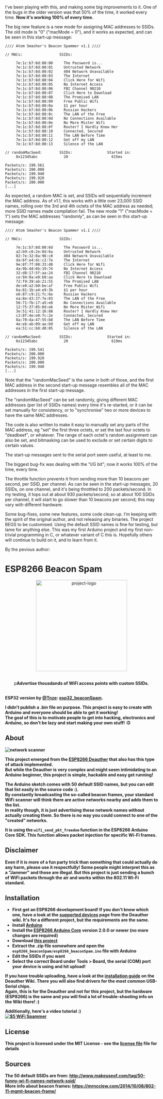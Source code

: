 I've been playing with this, and making some big improvements to it. One of the bugs in the older version was that 50% of the time, it worked every time. **Now it's working 100% of every time.**

The big new feature is a new mode for assigning MAC addresses to SSIDs. The old mode is "0" ("macMode = 0"), and it works as expected, and can be seen in this start-up message:
```
//// Atom Smasher's Beacon Spammer v1.1 ////

// MACs:                 SSIDs:

     7e:1c:b7:8d:80:00     The Password is...
     7e:1c:b7:8d:80:01     Untrusted Network
     7e:1c:b7:8d:80:02     404 Network Unavailable
     7e:1c:b7:8d:80:03     The Internet
     7e:1c:b7:8d:80:04     Click Here for Wifi
     7e:1c:b7:8d:80:05     No Internet Access
     7e:1c:b7:8d:80:06     FBI Channel 90210
     7e:1c:b7:8d:80:07     Click Here to Download
     7e:1c:b7:8d:80:08     The Promised LAN
     7e:1c:b7:8d:80:09     Free Public Wifi
     7e:1c:b7:8d:80:0a     $1 per hour
     7e:1c:b7:8d:80:0b     Russian Hackers
     7e:1c:b7:8d:80:0c     The LAN of the Free
     7e:1c:b7:8d:80:0d     No Connections Available
     7e:1c:b7:8d:80:0e     No More Mister Wifi
     7e:1c:b7:8d:80:0f     Router? I Hardly Knew Her
     7e:1c:b7:8d:80:10     Connected, Secured
     7e:1c:b7:8d:80:11     The LAN Before Time
     7e:1c:b7:8d:80:12     Get off my LAN
     7e:1c:b7:8d:80:13     Silence of the LAN

// randomMacSeed:        SSIDs:                Started in:
     0x12345abc            20                    615ms

Packets/s: 199.561
Packets/s: 200.000
Packets/s: 199.940
Packets/s: 199.920
Packets/s: 200.000
[...]
```

As expected, a random MAC is set, and SSIDs will sequentially increment the MAC address. As of v1.1, this works with a little over 23,000 SSID names, rolling over the 3rd and 4th octets of the MAC address as needed; more SSID names made compilation fail. The new mode "1" ("macMode = 1") sets the MAC addresses "randomly", as can be seen in this start-up message:
```
//// Atom Smasher's Beacon Spammer v1.1 ////

// MACs:                 SSIDs:

     7e:1c:b7:8d:80:6d     The Password is...
     a2:b9:c6:2e:0d:6a     Untrusted Network
     02:7e:32:0a:96:c0     404 Network Unavailable
     da:6f:e4:dc:c2:7e     The Internet
     9e:8f:7f:08:33:d8     Click Here for Wifi
     4a:9b:4d:6b:19:74     No Internet Access
     32:d8:17:5f:aa:24     FBI Channel 90210
     ce:94:0a:e0:b0:aa     Click Here to Download
     72:f9:39:ab:21:55     The Promised LAN
     de:e0:a2:b0:be:af     Free Public Wifi
     6a:81:1b:a4:e9:3b     $1 per hour
     e6:87:c9:21:fc:6e     Russian Hackers
     ea:8e:43:37:7e:03     The LAN of the Free
     56:71:fb:17:a5:e8     No Connections Available
     12:75:37:05:0d:e6     No More Mister Wifi
     3e:51:41:12:16:88     Router? I Hardly Knew Her
     c2:8f:4e:e0:fc:2e     Connected, Secured
     8a:70:da:47:55:b8     The LAN Before Time
     4e:eb:ab:09:ae:b9     Get off my LAN
     ea:51:cc:b8:d0:05     Silence of the LAN

// randomMacSeed:        SSIDs:                Started in:
     0x12345abc            20                    619ms

Packets/s: 199.541
Packets/s: 200.000
Packets/s: 199.920
Packets/s: 200.000
Packets/s: 199.940
[...]
```

Note that the "randomMacSeed" is the same in both of those, and the first MAC address in the second start-up message resembles all of the MAC addresses in the first start-up message.

The "randomMacSeed" can be set randomly, giving different MAC addresses (per list of SSIDs names) every time it's re-started, or it can be set manually for consistency, or to "synchronise" two or more devices to have the same MAC addresses.

The code is also written to make it easy to manually set any parts of the MAC address, eg "set" the first three octets, or set the last four octets to "deadbeef", or whatever. The range of each octet's random assignment can also be set, and bitmasking can be used to exclude or set certain digits to certain values.

The start-up messages sent to the serial port seem useful, at least to me.

The biggest bug-fix was dealing with the "I/G bit"; now it works 100% of the time, every time.

The throttle function prevents it from sending more than 10 beacons per second, per SSID, per channel. As can be seen in the start-up messages, 20 SSIDs, on one channel, and it's being throttled to 200 packets/second. In my testing, it tops out at about 930 packets/second, so at about 100 SSIDs per channel, it will start to go slower than 10 beacons per second; this may vary with different hardware.

Some bug-fixes, some new features, some code clean-up. I'm keeping with the spirit of the original author, and not releasing any binaries. The project BEGS to be customised. Using the default SSID names is fine for testing, but lame for anything else. This was my first Arduino project and my first non-trivial programming in C, or whatever variant of C this is. Hopefully others will continue to build on it, and to learn from it.

By the pevious author:

# ESP8266 Beacon Spam


<p align="center"><img alt="project-logo" width="300" src="https://raw.githubusercontent.com/spacehuhn/esp8266_beaconSpam/master/img/beacon_spam.png"></p>
 
<p align="center">

<br>
p<b>Advertise thousdands of WiFi access points with custom SSIDs.<br>
<br>

ESP32 version by [@Tnze](https://github.com/Tnze): [esp32_beaconSpam](https://github.com/Tnze/esp32_beaconSpam).

I didn't publish a .bin file on purpose. This project is easy to create with Arduino and everyone should be able to get it working!  
The goal of this is to motivate people to get into hacking, electronics and Arduino, so don't be lazy and start making your own stuff! :D

## About

![network scanner](https://raw.githubusercontent.com/spacehuhn/esp8266_beaconSpam/master/img/networkscanner.jpg)

This project emerged from the [ESP8266 Deauther](https://github.com/spacehuhn/esp8266_deauther) that also has this type of attack implemented.  
But while the Deauther is very complex and might seem intimidating to an Arduino beginner, this project is simple, hackable and easy get running!  

The Arduino sketch comes with 50 default SSID names, but you can edit that list easily in the source code :).  
By constantly broadcasting the so-called beacon frames, your standard WiFi scanner will think there are active networks nearby and adds them to the list.  
In reality though, it is just advertising these network names without actually creating them. So there is no way you could connect to one of the "created" networks.  

It is using the `wifi_send_pkt_freedom` function in the ESP8266 Arduino Core SDK. This function allows packet injection for specific Wi-Fi frames.  

## Disclaimer

Even if it is more of a fun party trick than something that could actually do any harm, **please use it respectfully!**
Some people might interpret this as a "Jammer" and those are illegal. But this project is just sending a bunch of WiFi packets through the air and works within the 802.11 Wi-Fi standard.

## Installation

- First get an ESP8266 development board! If you don't know which one, have a look at the [supported devices](https://github.com/spacehuhn/esp8266_deauther/wiki/Supported-Devices) page from the Deauther wiki. It's for a different project, but the requirements are the same.
- Install [Arduino](https://www.arduino.cc/en/Main/software)
- Install the [ESP8266 Arduino Core](https://github.com/esp8266/Arduino#installing-with-boards-manager) version 2.0.0 or newer (no more changes are required)
- Download [this project](https://github.com/spacehuhn/esp8266_beaconSpam/archive/master.zip)
- Extract the .zip file somewhere and open the `esp8266_beaconSpam/esp8266_beaconSpam.ino` file with Arduino
- Edit the SSIDs if you want
- Select the correct Board under Tools > Board, the serial (COM) port your device is using and hit upload!

If you have trouble uploading, have a look at the [installation guide](https://github.com/spacehuhn/esp8266_deauther/wiki/Installation#drivers-and-com-port) on the Deauther Wiki. There you will also find drivers for the most common USB-Serial chips.  
Again, this is for the Deauther and not for this project, but the hardware (ESP8266) is the same and you will find a lot of trouble-shooting info on the Wiki there! :)  

Additionally, here's a video tutorial :)  
[![$5 WiFi Spammer](https://img.youtube.com/vi/Zq7QNpPxCqE/0.jpg)](https://www.youtube.com/watch?v=Zq7QNpPxCqE)

## License

This project is licensed under the MIT License - see the [license file](LICENSE) file for details

## Sources
 
The 50 default SSIDs are from: http://www.makeuseof.com/tag/50-funny-wi-fi-names-network-ssid/  
More info about beacon frames: https://mrncciew.com/2014/10/08/802-11-mgmt-beacon-frame/  
